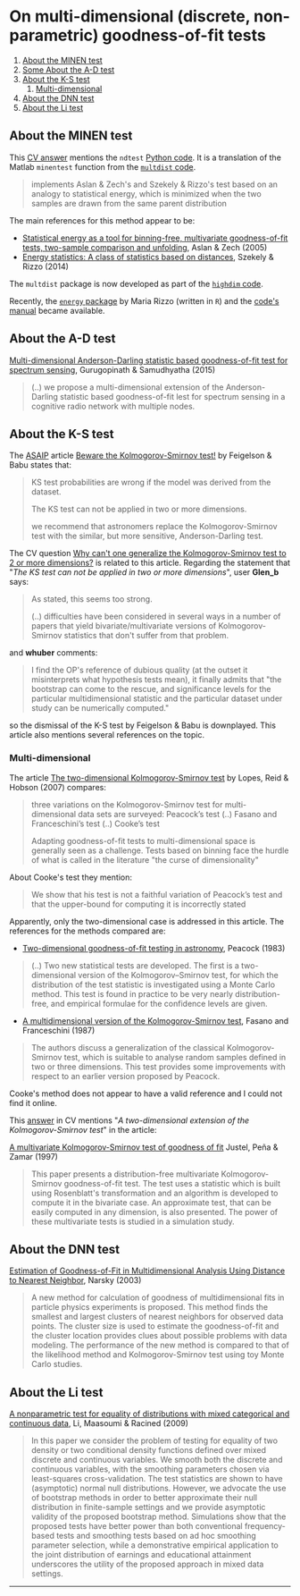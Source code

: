 
# On multi-dimensional (discrete, non-parametric) goodness-of-fit tests

1. [About the MINEN test](#minentest)
1. [Some About the A-D test](#adtest)
1. [About the K-S test](#kstest)
    1. [Multi-dimensional](#kstestmulti)
1. [About the DNN test](#dnntest)
1. [About the Li test](#litest)



<a name="minentest"></a>
## About the MINEN test

This [CV answer][11] mentions the `ndtest` [Python code][12]. It is a
translation of the Matlab `minentest` function from the [`multdist` code][14].

> implements Aslan & Zech's and Szekely & Rizzo's test based on an analogy to
statistical energy, which is minimized when the two samples are drawn from
the same parent distribution

The main references for this method appear to be:

* [Statistical energy as a tool for binning-free, multivariate goodness-of-fit
tests, two-sample comparison and unfolding][16], Aslan & Zech (2005)
* [Energy statistics: A class of statistics based on distances][17], Szekely &
Rizzo (2014)

The `multdist` package is now developed as part of the [`highdim` code][15].

Recently, the [`energy` package][18] by Maria Rizzo (written in `R`) and the 
[code's manual][19] became available.



<a name="adtest"></a>
## About the A-D test

[Multi-dimensional Anderson-Darling statistic based goodness-of-fit test for
spectrum sensing][1], Gurugopinath & Samudhyatha (2015)

> (..) we propose a multi-dimensional extension of the Anderson-Darling
statistic based goodness-of-fit lest for spectrum sensing in a cognitive radio
network with multiple nodes.



<a name="kstest"></a>
## About the K-S test

The [ASAIP][5] article [Beware the Kolmogorov-Smirnov test!][4] by Feigelson &
Babu states that:

> KS test probabilities are wrong if the model was derived from the dataset.
>
> The KS test can not be applied in two or more dimensions.
>
> we recommend that astronomers replace the Kolmogorov-Smirnov test with the
similar, but more sensitive, Anderson-Darling test.

The CV question [Why can't one generalize the Kolmogorov-Smirnov test to 2
or more dimensions?][3] is related to this article. Regarding the statement that
"*The KS test can not be applied in two or more dimensions*", user **Glen_b**
says:

> As stated, this seems too strong.
>
> (..) difficulties have been considered in several ways in a number of papers
that yield bivariate/multivariate versions of Kolmogorov-Smirnov statistics that
don't suffer from that problem.

and **whuber** comments:

> I find the OP's reference of dubious quality (at the outset it misinterprets
what hypothesis tests mean), it finally admits that "the bootstrap can come to
the rescue, and significance levels for the particular multidimensional
statistic and the particular dataset under study can be numerically computed."

so the dismissal of the K-S test by Feigelson & Babu is downplayed. This article
also mentions several references on the topic.


<a name="kstestmulti"></a>
### Multi-dimensional

The article [The two-dimensional Kolmogorov-Smirnov test][6] by Lopes, Reid &
Hobson (2007) compares:

> three variations on the Kolmogorov-Smirnov test for multi-dimensional data
sets are surveyed: Peacock’s test (..) Fasano and Franceschini’s test (..)
Cooke’s test
>
> Adapting goodness-of-fit tests to multi-dimensional space is generally seen as
a challenge. Tests based on binning face the hurdle of what is called in the
literature "the curse of dimensionality"

About Cooke's test they mention:

> We show that his test is not a faithful variation of Peacock’s test and that
the upper-bound for computing it is incorrectly stated

Apparently, only the two-dimensional case is addressed in this article. The
references for the methods compared are:

* [Two-dimensional goodness-of-fit testing in astronomy][8], Peacock (1983)

> (..) Two new statistical tests are developed. The first is a two-dimensional
version of the Kolmogorov–Smirnov test, for which the distribution of the test
statistic is investigated using a Monte Carlo method. This test is found in
practice to be very nearly distribution-free, and empirical formulae for the
confidence levels are given.

* [A multidimensional version of the Kolmogorov-Smirnov test][7], Fasano and
Franceschini (1987)

> The authors discuss a generalization of the classical Kolmogorov-Smirnov test,
which is suitable to analyse random samples defined in two or three dimensions.
This test provides some improvements with respect to an earlier version proposed
by Peacock.

Cooke's method does not appear to have a valid reference and I could not find
it online.

This [answer][10] in CV mentions "*A two-dimensional extension of the
Kolmogorov-Smirnov test*" in the article:

[A multivariate Kolmogorov-Smirnov test of goodness of fit][9] Justel, Peña &
Zamar (1997)

> This paper presents a distribution-free multivariate Kolmogorov-Smirnov
goodness-of-fit test. The test uses a statistic which is built using
Rosenblatt's transformation and an algorithm is developed to compute it in the
bivariate case. An approximate test, that can be easily computed in any
dimension, is also presented. The power of these multivariate tests is studied
in a simulation study.




<a name="dnntest"></a>
## About the DNN test

[Estimation of Goodness-of-Fit in Multidimensional Analysis Using Distance to
Nearest Neighbor][2], Narsky (2003)

> A new method for calculation of goodness of multidimensional fits in particle
physics experiments is proposed. This method finds the smallest and largest
clusters of nearest neighbors for observed data points. The cluster size is used
to estimate the goodness-of-fit and the cluster location provides clues about
possible problems with data modeling. The performance of the new method is
compared to that of the likelihood method and Kolmogorov-Smirnov test using toy
Monte Carlo studies.



<a name="litest"></a>
## About the Li test

[A nonparametric test for equality of distributions with mixed categorical and
continuous data][13], Li, Maasoumi & Racined (2009)

> In this paper we consider the problem of testing for equality of two density
or two conditional density functions defined over mixed discrete and continuous
variables. We smooth both the discrete and continuous variables, with the
smoothing parameters chosen via least-squares cross-validation. The test
statistics are shown to have (asymptotic) normal null distributions. However, we
advocate the use of bootstrap methods in order to better approximate their null
distribution in finite-sample settings and we provide asymptotic validity of the
proposed bootstrap method. Simulations show that the proposed tests have better
power than both conventional frequency-based tests and smoothing tests based on
ad hoc smoothing parameter selection, while a demonstrative empirical
application to the joint distribution of earnings and educational attainment
underscores the utility of the proposed approach in mixed data settings.



________________________________________________________________________________
[1]: https://ieeexplore.ieee.org/document/7458396
[2]: https://arxiv.org/abs/physics/0306171
[3]: https://stats.stackexchange.com/q/100124/10416
[4]: https://asaip.psu.edu/Articles/beware-the-kolmogorov-smirnov-test
[5]: https://asaip.psu.edu
[6]: https://bura.brunel.ac.uk/handle/2438/1166
[7]: http://adsabs.harvard.edu/abs/1987MNRAS.225..155F
[8]: https://academic.oup.com/mnras/article/202/3/615/967854
[9]: https://www.sciencedirect.com/science/article/pii/S0167715297000205
[10]: https://stats.stackexchange.com/a/27353/10416
[11]: https://stats.stackexchange.com/a/200884/10416
[12]: https://github.com/syrte/ndtest
[13]: https://www.sciencedirect.com/science/article/pii/S0304407608002054
[14]: https://github.com/brian-lau/multdist
[15]: https://github.com/brian-lau/highdim
[16]: https://www.sciencedirect.com/science/article/pii/S0168900204019576
[17]: http://www.sciencedirect.com/science/article/pii/S0378375813000633
[18]: https://github.com/mariarizzo/energy
[19]: https://cloud.r-project.org/web/packages/energy/index.html
